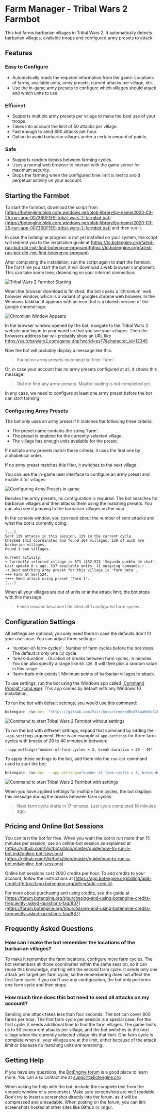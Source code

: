 # Farm Manager - Tribal Wars 2 Farmbot

This bot farms barbarian villages in Tribal Wars 2.
It automatically detects barbarian villages, available troops and configured army presets to attack.

## Features

### Easy to Configure

+ Automatically reads the required information from the game: Locations of farms, available units, army presets, current attacks per village, etc.
+ Use the in-game army presets to configure which villages should attack and which units to use.

### Efficient

+ Supports multiple army presets per village to make the best use of your troops.
+ Takes into account the limit of 50 attacks per village.
+ Fast enough to send 800 attacks per hour.
+ Option to avoid barbarian villages under a certain amount of points.

### Safe

+ Supports random breaks between farming cycles.
+ Uses a normal web browser to interact with the game server for maximum security.
+ Stops the farming when the configured time limit is met to avoid perpetual activity on your account.

## Starting the Farmbot

To start the farmbot, download the script from [https://botengine.blob.core.windows.net/blob-library/by-name/2020-03-25-run-app-00736DF1E9-tribal-wars-2-farmbot.bat](https://botengine.blob.core.windows.net/blob-library/by-name/2020-03-25-run-app-00736DF1E9-tribal-wars-2-farmbot.bat) and then run it.

In case the botengine program is not yet installed on your system, the script will redirect you to the installation guide at [https://to.botengine.org/failed-run-bot-did-not-find-botengine-program](https://to.botengine.org/failed-run-bot-did-not-find-botengine-program)

After completing the installation, run the script again to start the farmbot.
The first time you start the bot, it will download a web browser component. This can take some time, depending on your internet connection.

![Tribal Wars 2 Farmbot Starting](./image/2020-01-25.tribal-wars-2-farmbot-before-login.png)

When the browser download is finished, the bot opens a 'chromium' web browser window, which is a variant of googles chrome web browser. In the Windows taskbar, it appears with an icon that is a blueish version of the google chrome logo:

![Chromium Window Appears](./image/2020-01-25.tribal-wars-2-farmbot-chromium-taskbar.png)

In the browser window opened by the bot, navigate to the Tribal Wars 2 website and log in to your world so that you see your villages.
Then the browsers address bar will probably show an URL like https://es.tribalwars2.com/game.php?world=es77&character_id=12345

Now the bot will probably display a message like this:

> Found no army presets matching the filter 'farm'.

Or, in case your account has no army presets configured at all, it shows this message:

> Did not find any army presets. Maybe loading is not completed yet.

In any case, we need to configure at least one army preset before the bot can start farming.

### Configuring Army Presets

The bot only uses an army preset if it matches the following three criteria:

+ The preset name contains the string 'farm'.
+ The preset is enabled for the currently selected village.
+ The village has enough units available for the preset.

If multiple army presets match these criteria, it uses the first one by alphabetical order.

If no army preset matches this filter, it switches to the next village.

You can use the in-game user interface to configure an army preset and enable it for villages:

![Configuring Army Presets in-game](./image/2020-01-25.tribal-wars-2-farmbot-configure-army-preset.png)

Besides the army presets, no configuration is required.
The bot searches for barbarian villages and then attacks them using the matching presets. You can also see it jumping to the barbarian villages on the map.

In the console window, you can read about the number of sent attacks and what the bot is currently doing:

```text
[...]
Sent 129 attacks in this session, 129 in the current cycle.
Checked 1413 coordinates and found 364 villages, 129 of wich are barbarian villages.
Found 3 own villages.

Current activity:  
+ Currently selected village is 871 (482|523 'Segundo pueblo de skal'. Last update 6 s ago. 537 available units. 11 outgoing commands.)
++ Best matching army preset for this village is 'farm beta'.
+++ Farm at 567|524.
++++ Send attack using preset 'Farm 1'.
[...]
```

When all your villages are out of units or at the attack limit, the bot stops with this message:

> Finish session because I finished all 1 configured farm cycles.

## Configuration Settings

All settings are optional; you only need them in case the defaults don't fit your use-case.
You can adjust three settings:

+ 'number-of-farm-cycles' : Number of farm cycles before the bot stops. The default is only one (`1`) cycle.
+ 'break-duration' : Duration of breaks between farm cycles, in minutes. You can also specify a range like `60-120`. It will then pick a random value in this range.
+ 'farm-barb-min-points': Minimum points of barbarian villages to attack.

To use settings, run the bot using the Windows app called ['Command Prompt' (cmd.exe)](https://en.wikipedia.org/wiki/Cmd.exe). This app comes by default with any Windows 10 installation.

To run the bot with default settings, you would use this command:

```cmd
botengine  run-bot  "https://github.com/Viir/bots/tree/ed9cd75aa0e0c11090a2ce2af1d69b3ea3ca153f/implement/applications/tribal-wars-2/tribal-wars-2-farmbot"
```

![Command to start Tribal Wars 2 Farmbot without settings](./image/2020-03-29-run-bot-tribal-wars-2-without-settings-cmd.png)

To run the bot with different settings, expand that command by adding the `--app-settings` argument.
Here is an example of `app-settings` for three farm cycles with breaks of 20 to 40 minutes in between:

```text
--app-settings="number-of-farm-cycles = 3, break-duration = 20 - 40"
```

To apply these settings to the bot, add them into the `run-bot` command used to start the bot:

```cmd
botengine  run-bot  --app-settings="number-of-farm-cycles = 3, break-duration = 20 - 40"  "https://github.com/Viir/bots/tree/ed9cd75aa0e0c11090a2ce2af1d69b3ea3ca153f/implement/applications/tribal-wars-2/tribal-wars-2-farmbot"
```

![Command to start Tribal Wars 2 Farmbot with settings](./image/2020-03-29-run-bot-tribal-wars-2-with-settings-cmd.png)

When you have applied settings for multiple farm cycles, the bot displays this message during the breaks between farm cycles:

> Next farm cycle starts in 17 minutes. Last cycle completed 16 minutes ago. 

## Pricing and Online Bot Sessions

You can test the bot for free. When you want the bot to run more than 15 minutes per session, use an online-bot session as explained at [https://github.com/Viir/bots/blob/master/guide/how-to-run-a-bot.md#online-bot-sessions](https://github.com/Viir/bots/blob/master/guide/how-to-run-a-bot.md#online-bot-sessions)

Online bot sessions cost 2000 credits per hour. To add credits to your account, follow the instructions at [https://app.botengine.org/billing/add-credits](https://app.botengine.org/billing/add-credits)

For more about purchasing and using credits, see the guide at [https://forum.botengine.org/t/purchasing-and-using-botengine-credits-frequently-asked-questions-faq/837](https://forum.botengine.org/t/purchasing-and-using-botengine-credits-frequently-asked-questions-faq/837)

## Frequently Asked Questions

### How can I make the bot remember the locations of the barbarian villages?

To make it remember the farm locations, configure more farm cycles. The bot remembers all those coordinates within the same session, so it can reuse this knowledge, starting with the second farm cycle. It sends only one attack per target per farm cycle, so the remembering does not affect the first farm cycle. If you don't use any configuration, the bot only performs one farm cycle and then stops.

### How much time does this bot need to send all attacks on my account?

Sending one attack takes less than four seconds. The bot can cover 800 farms per hour. The first farm cycle per session is a special case: For the first cycle, it needs additional time to find the farm villages. The game limits us to 50 concurrent attacks per village, and the bot switches to the next village when the currently selected village hits that limit. One farm cycle is complete when all your villages are at the limit, either because of the attack limit or because no matching units are remaining.


## Getting Help

If you have any questions, the [BotEngine forum](https://forum.botengine.org) is a good place to learn more. You can also contact me at [support@botengine.org](mailto:support@botengine.org?subject=Tribal%20Wars%202%20Farmbot%20-%20your%20issue%20here)

When asking for help with the bot, include the complete text from the console window or a screenshot. Make sure screenshots are well readable. Don't try to insert a screenshot directly into the forum, as it will be compressed and unreadable. When posting on the forum, you can link screenshots hosted at other sites like Github or imgur.
